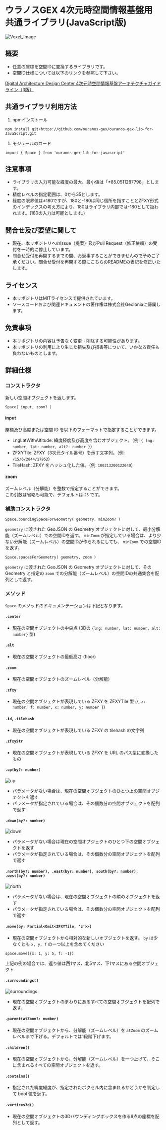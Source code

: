 # ウラノスGEX 4次元時空間情報基盤用 共通ライブラリ(JavaScript版)
![Voxel_Image](voxel_image.png)

## 概要
- 任意の座標を空間IDに変換するライブラリです。
- 空間ID仕様については以下のリンクを参照して下さい。
<!--[Digital Architecture Design Center 4次元時空間情報基盤 ガイドライン](https://www.ipa.go.jp/digital/architecture/project/autonomousmobilerobot/3dspatial_guideline.html)-->
<p><a href="https://www.ipa.go.jp/digital/architecture/project/autonomousmobilerobot/3dspatial_guideline.html" target="_blank">Digital Architecture Design Center 4次元時空間情報基盤アーキテクチャガイドライン（β版）</a></p>

## 共通ライブラリ利用方法
1. npmインストール
```
npm install git+https://github.com/ouranos-gex/ouranos-gex-lib-for-JavaScript.git
```
1. モジュールのロード
```
import { Space } from 'ouranos-gex-lib-for-javascript'
```

## 注意事項
* ライブラリの入力可能な緯度の最大、最小値は「±85.0511287798」とします。
* 精度レベルの指定範囲は、0から35とします。
* 経度の限界値は±180ですが、180と-180は同じ個所を指すこととZFXY形式のインデックスの考え方により、180はライブラリ内部では-180として扱われます。(180の入力は可能とします。)

## 問合せ及び要望に関して
- 現在、本リポジトリへのIssue（提案）及びPull Request（修正依頼）の受付を一時的に停止しています。
- 問合せ受付を再開するまでの間、お返事することができませんので予めご了承ください。問合せ受付を再開する際にこちらのREADMEの表記を修正いたします。

## ライセンス
- 本リポジトリはMITライセンスで提供されています。
- ソースコードおよび関連ドキュメントの著作権は株式会社Geoloniaに帰属します。

## 免責事項
- 本リポジトリの内容は予告なく変更・削除する可能性があります。
- 本リポジトリの利用により生じた損失及び損害等について、いかなる責任も負わないものとします。

## 詳細仕様

### コンストラクタ
新しい空間オブジェクトを返します。
```
Space( input, zoom? )
```
#### input
座標及び高度または空間 ID を以下のフォーマットで指定することができます。
* LngLatWithAltitude: 緯度経度及び高度を含むオブジェクト。（例: `{ lng: number, lat: number, alt?: number }`）
* ZFXYTile: ZFXY（3次元タイル番号）を示す文字列。（例: `/15/6/2844/17952`）
* TileHash: ZFXY をハッシュ化した値。（例: `100213200122640`）
#### zoom
ズームレベル（分解能）を整数で指定することができます。  
この引数は省略も可能で、デフォルトは `25` です。
### 補助コンストラクタ
```
Space.boundingSpaceForGeometry( geometry, minZoom? )
```
`geometry` に渡された GeoJSON の Geometry オブジェクトに対して、最小分解能（ズームレベル）での空間IDを返す。
`minZoom` が指定している場合は、より少ない分解能（ズームレベル）の空間IDが作られるにしても、 `minZoom` での空間IDを返す。
```
Space.spacesForGeometry( geometry, zoom )
```
`geometry` に渡された GeoJSON の Geometry オブジェクトに対して、その Geometry と指定の `zoom` での分解能（ズームレベル）の空間IDの共通集合を配列として返す。
### メソッド
`Space` のメソッドのドキュメンテーションは下記となります。
#### `.center`
* 現在の空間オブジェクトの中央点 (3Dの `{lng: number, lat: number, alt: number}` 型)
#### `.alt`
* 現在の空間オブジェクトの最低高さ (floor)
#### `.zoom`
* 現在の空間オブジェクトのズームレベル（分解能）
#### `.zfxy`
* 現在の空間オブジェクトが表現している ZFXY を ZFXYTile 型 (`{ z: number, f: number, x: number, y: number }`)
#### `.id`, `.tilehash`
* 現在の空間オブジェクトが表現している ZFXY の tilehash の文字列
#### `.zfxyStr`
* 現在の空間オブジェクトが表現している ZFXY を URL のパス型に変換したもの
#### `.up(by?: number)`
![up](https://user-images.githubusercontent.com/309946/168220328-47e09300-c4dc-4ad1-adae-2cb17aff23ab.png)
* パラメータがない場合は、現在の空間オブジェクトのひとつ上の空間オブジェクトを返す
* パラメータが指定されている場合は、その個数分の空間オブジェクトを配列で返す
#### `.down(by?: number)`
![down](https://user-images.githubusercontent.com/309946/168220818-f89a73b1-b99c-462d-9fcb-5eae0eac03eb.png)
* パラメータがない場合は現在の空間オブジェクトのひとつ下の空間オブジェクトを返す
* パラメータが指定されている場合は、その個数分の空間オブジェクトを配列で返す
#### `.north(by?: number), .east(by?: number), south(by?: number), .west(by?: number)`
![north](https://user-images.githubusercontent.com/309946/168221234-b03809ef-6c69-442b-98d3-583b4391108e.png)
* パラメータがない場合は、現在の空間オブジェクトの隣のオブジェクトを返す
* パラメータが指定されている場合は、その個数分の空間オブジェクトを配列で返す
#### `.move(by: Partial<Omit<ZFXYTile, 'z'>>)`
* 現在の空間オブジェクトから相対的な新しいオブジェクトを返す。 `by` は少なくとも `x, y, f` の一つ以上を含めてください
```
space.move({x: 1, y: 5, f: -1})
```
上記の例の場合では、返り値は西1マス、北5マス、下1マスにある空間オブジェクト
#### `.surroundings()`
![surroundings](https://user-images.githubusercontent.com/309946/168221371-b1ec30c7-f501-4a6b-ad64-5a6345fb9665.png)
* 現在の空間オブジェクトのまわりにあるすべての空間オブジェクトを配列で返す。
#### `.parent(atZoom?: number)`
* 現在の空間オブジェクトから、分解能（ズームレベル）を `atZoom` のズームレベルまで下げる。デフォルトでは1段階下げます。
#### `.children()`
* 現在の空間オブジェクトから、分解能（ズームレベル）を一つ上げて、そこに含まれるすべての空間オブジェクトを返す。
#### `.contains()`
* 指定された緯度経度が、指定されたボクセル内に含まれるかどうかを判定して bool 値を返す。
#### `.vertices3d()`
* 現在の空間オブジェクトの3Dバウンディングボックスを作る8点の座標を配列として返す。
